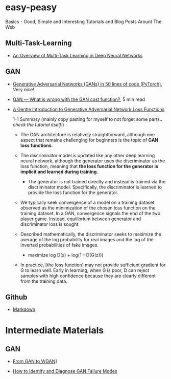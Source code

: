 # easy-peasy
Basics - Good, Simple and Interesting Tutorials and Blog Posts Arount The Web

## Multi-Task-Learning

* [An Overview of Multi-Task Learning in Deep Neural Networks](https://ruder.io/multi-task/index.html)

## GAN

* [Generative Adversarial Networks (GANs) in 50 lines of code (PyTorch)](https://medium.com/@devnag/generative-adversarial-networks-gans-in-50-lines-of-code-pytorch-e81b79659e3f), Very nice!
*  [GAN — What is wrong with the GAN cost function?](https://medium.com/@jonathan_hui/gan-what-is-wrong-with-the-gan-cost-function-6f594162ce01), 5 min read

* [A Gentle Introduction to Generative Adversarial Network Loss Functions](https://machinelearningmastery.com/generative-adversarial-network-loss-functions/)
  
  1-1 Summary (mainly copy pasting for myself to not forget some parts.. _check the tutorial itself!_)
    
    * The GAN architecture is relatively straightforward, although one aspect that remains challenging for beginners is the topic of **GAN loss functions**.
    
    * The discriminator model is updated like any other deep learning neural network, although the generator uses the discriminator as the loss function, meaning that **the loss function for the generator is implicit and learned during training**.
    
      * The generator is not trained directly and instead is trained via the discriminator model. Specifically, the discriminator is learned to provide the loss function for the generator.

    * We typically seek convergence of a model on a training dataset observed as the minimization of the chosen loss function on the training dataset. In a GAN, convergence signals the end of the two player game. Instead, equilibrium between generator and discriminator loss is sought.
    
    * Described mathematically, the discriminator seeks to maximize the average of the log probability for real images and the log of the inverted probabilities of fake images.
      
      * maximize log D(x) + log(1 – D(G(z)))
    
    * In practice, [the loss function] may not provide sufficient gradient for G to learn well. Early in learning, when G is poor, D can reject samples with high confidence because they are clearly different from the training data.
    
    
     
    
## Github

* [Markdown](https://guides.github.com/features/mastering-markdown/)

# Intermediate Materials

## GAN

* [From GAN to WGAN](https://arxiv.org/pdf/1904.08994.pdf)]

* [How to Identify and Diagnose GAN Failure Modes](https://machinelearningmastery.com/practical-guide-to-gan-failure-modes/)
